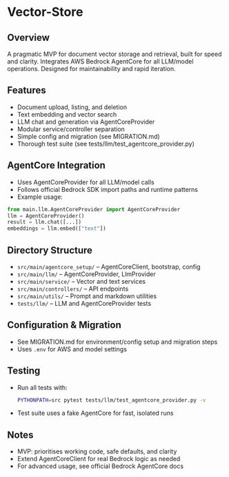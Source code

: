 # Vector-Store

## Overview
A pragmatic MVP for document vector storage and retrieval, built for speed and clarity. Integrates AWS Bedrock AgentCore for all LLM/model operations. Designed for maintainability and rapid iteration.

## Features
- Document upload, listing, and deletion
- Text embedding and vector search
- LLM chat and generation via AgentCoreProvider
- Modular service/controller separation
- Simple config and migration (see MIGRATION.md)
- Thorough test suite (see tests/llm/test_agentcore_provider.py)

## AgentCore Integration
- Uses AgentCoreProvider for all LLM/model calls
- Follows official Bedrock SDK import paths and runtime patterns
- Example usage:

```python
from main.llm.AgentCoreProvider import AgentCoreProvider
llm = AgentCoreProvider()
result = llm.chat([...])
embeddings = llm.embed(["text"])
```

## Directory Structure
- `src/main/agentcore_setup/` – AgentCoreClient, bootstrap, config
- `src/main/llm/` – AgentCoreProvider, LlmProvider
- `src/main/service/` – Vector and text services
- `src/main/controllers/` – API endpoints
- `src/main/utils/` – Prompt and markdown utilities
- `tests/llm/` – LLM and AgentCoreProvider tests

## Configuration & Migration
- See MIGRATION.md for environment/config setup and migration steps
- Uses `.env` for AWS and model settings

## Testing
- Run all tests with:
  ```sh
  PYTHONPATH=src pytest tests/llm/test_agentcore_provider.py -v
  ```
- Test suite uses a fake AgentCore for fast, isolated runs

## Notes
- MVP: prioritises working code, safe defaults, and clarity
- Extend AgentCoreClient for real Bedrock logic as needed
- For advanced usage, see official Bedrock AgentCore docs
